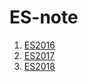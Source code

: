 # ES-note

1. [ES2016](./docs/1-2016.md)
2. [ES2017](./docs/2-2017.md)
3. [ES2018](./docs/3-2018.md)
